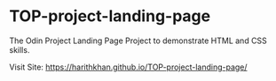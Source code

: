 # TOP-project-landing-page
The Odin Project Landing Page Project to demonstrate HTML and CSS skills.

Visit Site: https://harithkhan.github.io/TOP-project-landing-page/
